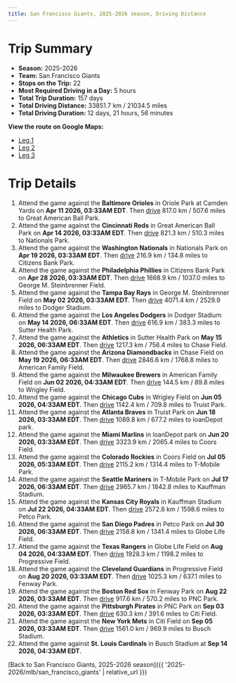 ```yaml
---
title: San Francisco Giants, 2025-2026 season, Driving Distance
---
```


# Trip Summary
- **Season:** 2025-2026
- **Team:** San Francisco Giants
- **Stops on the Trip:** 22
- **Most Required Driving in a Day:** 5 hours
- **Total Trip Duration:** 157 days
- **Total Driving Distance:** 33851.7 km / 21034.5 miles
- **Total Driving Duration:** 12 days, 21 hours, 56 minutes

**View the route on Google Maps:**
- [Leg 1](https://www.google.com/maps/dir/Oriole+Park+at+Camden+Yards+Baltimore/Great+American+Ball+Park+Cincinnati/Nationals+Park+Washington/Citizens+Bank+Park+Philadelphia/George+M.+Steinbrenner+Field+Tampa/Dodger+Stadium+Los+Angeles/Sutter+Health+Park+Sacramento/Chase+Field+Phoenix/American+Family+Field+Milwaukee/Wrigley+Field+Chicago)
- [Leg 2](https://www.google.com/maps/dir/Wrigley+Field+Chicago/Truist+Park+Atlanta/loanDepot+park+Miami/Coors+Field+Denver/T-Mobile+Park+Seattle/Kauffman+Stadium+Kansas+City/Petco+Park+San+Diego/Globe+Life+Field+Arlington/Progressive+Field+Cleveland/Fenway+Park+Boston)
- [Leg 3](https://www.google.com/maps/dir/Fenway+Park+Boston/PNC+Park+Pittsburgh/Citi+Field+Flushing/Busch+Stadium+St.+Louis)

# Trip Details
1. Attend the game against the **Baltimore Orioles** in Oriole Park at Camden Yards on **Apr 11 2026, 03:33AM EDT**. Then [drive](https://www.google.com/maps/dir/Oriole+Park+at+Camden+Yards+Baltimore/Great+American+Ball+Park+Cincinnati) 817.0 km / 507.6 miles to Great American Ball Park.
2. Attend the game against the **Cincinnati Reds** in Great American Ball Park on **Apr 14 2026, 03:33AM EDT**. Then [drive](https://www.google.com/maps/dir/Great+American+Ball+Park+Cincinnati/Nationals+Park+Washington) 821.3 km / 510.3 miles to Nationals Park.
3. Attend the game against the **Washington Nationals** in Nationals Park on **Apr 19 2026, 03:33AM EDT**. Then [drive](https://www.google.com/maps/dir/Nationals+Park+Washington/Citizens+Bank+Park+Philadelphia) 216.9 km / 134.8 miles to Citizens Bank Park.
4. Attend the game against the **Philadelphia Phillies** in Citizens Bank Park on **Apr 28 2026, 03:33AM EDT**. Then [drive](https://www.google.com/maps/dir/Citizens+Bank+Park+Philadelphia/George+M.+Steinbrenner+Field+Tampa) 1668.9 km / 1037.0 miles to George M. Steinbrenner Field.
5. Attend the game against the **Tampa Bay Rays** in George M. Steinbrenner Field on **May 02 2026, 03:33AM EDT**. Then [drive](https://www.google.com/maps/dir/George+M.+Steinbrenner+Field+Tampa/Dodger+Stadium+Los+Angeles) 4071.4 km / 2529.9 miles to Dodger Stadium.
6. Attend the game against the **Los Angeles Dodgers** in Dodger Stadium on **May 14 2026, 06:33AM EDT**. Then [drive](https://www.google.com/maps/dir/Dodger+Stadium+Los+Angeles/Sutter+Health+Park+Sacramento) 616.9 km / 383.3 miles to Sutter Health Park.
7. Attend the game against the **Athletics** in Sutter Health Park on **May 15 2026, 06:33AM EDT**. Then [drive](https://www.google.com/maps/dir/Sutter+Health+Park+Sacramento/Chase+Field+Phoenix) 1217.3 km / 756.4 miles to Chase Field.
8. Attend the game against the **Arizona Diamondbacks** in Chase Field on **May 19 2026, 06:33AM EDT**. Then [drive](https://www.google.com/maps/dir/Chase+Field+Phoenix/American+Family+Field+Milwaukee) 2846.6 km / 1768.8 miles to American Family Field.
9. Attend the game against the **Milwaukee Brewers** in American Family Field on **Jun 02 2026, 04:33AM EDT**. Then [drive](https://www.google.com/maps/dir/American+Family+Field+Milwaukee/Wrigley+Field+Chicago) 144.5 km / 89.8 miles to Wrigley Field.
10. Attend the game against the **Chicago Cubs** in Wrigley Field on **Jun 05 2026, 04:33AM EDT**. Then [drive](https://www.google.com/maps/dir/Wrigley+Field+Chicago/Truist+Park+Atlanta) 1142.4 km / 709.8 miles to Truist Park.
11. Attend the game against the **Atlanta Braves** in Truist Park on **Jun 18 2026, 03:33AM EDT**. Then [drive](https://www.google.com/maps/dir/Truist+Park+Atlanta/loanDepot+park+Miami) 1089.8 km / 677.2 miles to loanDepot park.
12. Attend the game against the **Miami Marlins** in loanDepot park on **Jun 20 2026, 03:33AM EDT**. Then [drive](https://www.google.com/maps/dir/loanDepot+park+Miami/Coors+Field+Denver) 3323.9 km / 2065.4 miles to Coors Field.
13. Attend the game against the **Colorado Rockies** in Coors Field on **Jul 05 2026, 05:33AM EDT**. Then [drive](https://www.google.com/maps/dir/Coors+Field+Denver/T-Mobile+Park+Seattle) 2115.2 km / 1314.4 miles to T-Mobile Park.
14. Attend the game against the **Seattle Mariners** in T-Mobile Park on **Jul 17 2026, 06:33AM EDT**. Then [drive](https://www.google.com/maps/dir/T-Mobile+Park+Seattle/Kauffman+Stadium+Kansas+City) 2965.7 km / 1842.8 miles to Kauffman Stadium.
15. Attend the game against the **Kansas City Royals** in Kauffman Stadium on **Jul 22 2026, 04:33AM EDT**. Then [drive](https://www.google.com/maps/dir/Kauffman+Stadium+Kansas+City/Petco+Park+San+Diego) 2572.8 km / 1598.6 miles to Petco Park.
16. Attend the game against the **San Diego Padres** in Petco Park on **Jul 30 2026, 06:33AM EDT**. Then [drive](https://www.google.com/maps/dir/Petco+Park+San+Diego/Globe+Life+Field+Arlington) 2158.8 km / 1341.4 miles to Globe Life Field.
17. Attend the game against the **Texas Rangers** in Globe Life Field on **Aug 04 2026, 04:33AM EDT**. Then [drive](https://www.google.com/maps/dir/Globe+Life+Field+Arlington/Progressive+Field+Cleveland) 1928.3 km / 1198.2 miles to Progressive Field.
18. Attend the game against the **Cleveland Guardians** in Progressive Field on **Aug 20 2026, 03:33AM EDT**. Then [drive](https://www.google.com/maps/dir/Progressive+Field+Cleveland/Fenway+Park+Boston) 1025.3 km / 637.1 miles to Fenway Park.
19. Attend the game against the **Boston Red Sox** in Fenway Park on **Aug 22 2026, 03:33AM EDT**. Then [drive](https://www.google.com/maps/dir/Fenway+Park+Boston/PNC+Park+Pittsburgh) 917.6 km / 570.2 miles to PNC Park.
20. Attend the game against the **Pittsburgh Pirates** in PNC Park on **Sep 03 2026, 03:33AM EDT**. Then [drive](https://www.google.com/maps/dir/PNC+Park+Pittsburgh/Citi+Field+Flushing) 630.3 km / 391.6 miles to Citi Field.
21. Attend the game against the **New York Mets** in Citi Field on **Sep 05 2026, 03:33AM EDT**. Then [drive](https://www.google.com/maps/dir/Citi+Field+Flushing/Busch+Stadium+St.+Louis) 1561.0 km / 969.9 miles to Busch Stadium.
22. Attend the game against **St. Louis Cardinals** in Busch Stadium at **Sep 14 2026, 04:33AM EDT**.

[Back to San Francisco Giants, 2025-2026 season]({{ '2025-2026/mlb/san_francisco_giants' | relative_url }})
